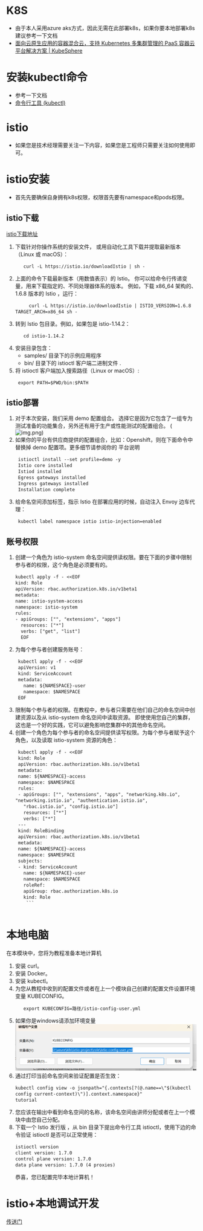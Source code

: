 # K8S
- 由于本人采用azure aks方式，因此无需在此部署k8s，如果你要本地部署k8s建议参考一下文档
- [面向云原生应用的容器混合云，支持 Kubernetes 多集群管理的 PaaS 容器云平台解决方案 | KubeSphere](https://kubesphere.com.cn/)
# 安装kubectl命令
- 参考一下文档
- [命令行工具 (kubectl)](https://kubernetes.io/zh-cn/docs/reference/kubectl/)
# istio
- 如果您是技术经理需要关注一下内容，如果您是工程师只需要关注如何使用即可。
# istio安装
- 首先先要确保自身拥有k8s权限，权限首先要有namespace和pods权限。
## istio下载
  [istio下载地址](https://github.com/istio/istio/releases/tag/1.14.2)
1. 下载针对你操作系统的安装文件， 或用自动化工具下载并提取最新版本（Linux 或 macOS）：
   ```shell
      curl -L https://istio.io/downloadIstio | sh -
    ``` 
2. 上面的命令下载最新版本（用数值表示）的 Istio。 你可以给命令行传递变量，用来下载指定的、不同处理器体系的版本。 例如，下载 x86_64 架构的、1.6.8 版本的 Istio ，运行：
   ```shell
        curl -L https://istio.io/downloadIstio | ISTIO_VERSION=1.6.8 TARGET_ARCH=x86_64 sh -
    ``` 
3. 转到 Istio 包目录。例如，如果包是 istio-1.14.2：
   ```shell
      cd istio-1.14.2
   ``` 
4. 安装目录包含：
   - samples/ 目录下的示例应用程序
   - bin/ 目录下的 istioctl 客户端二进制文件 .
5. 将 istioctl 客户端加入搜索路径（Linux or macOS）:
   ```shell
    export PATH=$PWD/bin:$PATH
    ``` 
## istio部署
1. 对于本次安装，我们采用 demo 配置组合。 选择它是因为它包含了一组专为测试准备的功能集合，另外还有用于生产或性能测试的配置组合。
   (![img.png](image/img.png))
2. 如果你的平台有供应商提供的配置组合，比如：Openshift，则在下面命令中替换掉 demo 配置项。更多细节请参阅你的 平台说明
   ```
    istioctl install --set profile=demo -y
    Istio core installed
    Istiod installed
    Egress gateways installed
    Ingress gateways installed
    Installation complete
   ```
3. 给命名空间添加标签，指示 Istio 在部署应用的时候，自动注入 Envoy 边车代理：
   ```shell
    kubectl label namespace istio istio-injection=enabled
    ``` 
 ##  账号权限
1. 创建一个角色为 istio-system 命名空间提供读权限。要在下面的步骤中限制参与者的权限，这个角色是必须要有的。
   ```
   kubectl apply -f - <<EOF
   kind: Role
   apiVersion: rbac.authorization.k8s.io/v1beta1
   metadata:
   name: istio-system-access
   namespace: istio-system
   rules:
   - apiGroups: ["", "extensions", "apps"]
     resources: ["*"]
     verbs: ["get", "list"]
     EOF
      ```
1. 为每个参与者创建服务账号：
   ```shell
    kubectl apply -f - <<EOF
    apiVersion: v1
    kind: ServiceAccount
    metadata:
      name: ${NAMESPACE}-user
      namespace: $NAMESPACE
    EOF
   ``` 
3. 限制每个参与者的权限。在教程中，参与者只需要在他们自己的命名空间中创建资源以及从 istio-system 命名空间中读取资源。 即使使用您自己的集群，这也是一个好的实践，它可以避免影响您集群中的其他命名空间。
4. 创建一个角色为每个参与者的命名空间提供读写权限。为每个参与者赋予这个角色，以及读取 istio-system 资源的角色：
   ```shell
    kubectl apply -f - <<EOF
    kind: Role
    apiVersion: rbac.authorization.k8s.io/v1beta1
    metadata:
    name: ${NAMESPACE}-access
    namespace: $NAMESPACE
    rules:
    - apiGroups: ["", "extensions", "apps", "networking.k8s.io", "networking.istio.io", "authentication.istio.io",
      "rbac.istio.io", "config.istio.io"]
      resources: ["*"]
      verbs: ["*"]
    ---
    kind: RoleBinding
    apiVersion: rbac.authorization.k8s.io/v1beta1
    metadata:
    name: ${NAMESPACE}-access
    namespace: $NAMESPACE
    subjects:
    - kind: ServiceAccount
      name: ${NAMESPACE}-user
      namespace: $NAMESPACE
      roleRef:
      apiGroup: rbac.authorization.k8s.io
      kind: Role
       ```


# 本地电脑
在本模块中，您将为教程准备本地计算机
1. 安装 curl。
2. 安装 Docker。
3. 安装 kubectl。
4. 为您从教程中收到的配置文件或者在上一个模块自己创建的配置文件设置环境变量 KUBECONFIG。
   ```shell
      export KUBECONFIG=路径/istio-config-user.yml
   ``` 
5. 如果你是windows请添加环境变量
   ![img.png](image/img1.png)
6. 通过打印当前命名空间来验证配置是否生效：
   ```shell
   kubectl config view -o jsonpath="{.contexts[?(@.name==\"$(kubectl config current-context)\")].context.namespace}"
   tutorial
   ```
7. 您应该在输出中看到命名空间的名称，该命名空间由讲师分配或者在上一个模块中由您自己分配。
8. 下载一个 Istio 发行版 ，从 bin 目录下提出命令行工具 istioctl，使用下边的命令验证 istioctl 是否可以正常使用：
   ```
   istioctl version
   client version: 1.7.0
   control plane version: 1.7.0
   data plane version: 1.7.0 (4 proxies)
   ```
   恭喜，您已配置完毕本地计算机！

# istio+本地调试开发
[传送门](istio.md)